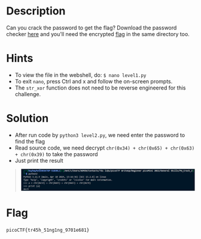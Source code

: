 # Description

Can you crack the password to get the flag? Download the password checker [here](https://artifacts.picoctf.net/c/14/level2.py) and you'll need the encrypted [flag](https://artifacts.picoctf.net/c/14/level2.flag.txt.enc) in the same directory too.

# Hints

- To view the file in the webshell, do: `$ nano level1.py`
- To exit `nano`, press Ctrl and x and follow the on-screen prompts.
- The `str_xor` function does not need to be reverse engineered for this challenge.

# Solution

- After run code by `python3 level2.py`, we need enter the password to find the flag
- Read source code, we need decrypt `chr(0x34) + chr(0x65) + chr(0x63) + chr(0x39)` to take the password
- Just print the result 
> ![alt text](/Beginner%20picoMini%202022/image/image2.png)
# Flag
`picoCTF{tr45h_51ng1ng_9701e681}`